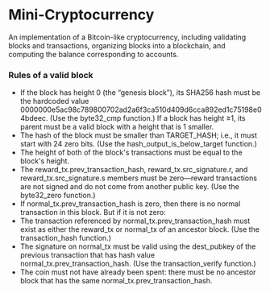 # Mini-Cryptocurrency
An implementation of a Bitcoin-like cryptocurrency, including validating blocks and transactions, organizing blocks into a blockchain, and computing the balance corresponding to accounts.
### Rules of a valid block
* If the block has height 0 (the “genesis block”), its SHA256 hash must be the hardcoded
value 0000000e5ac98c789800702ad2a6f3ca510d409d6cca892ed1c75198e04bdeec.
(Use the byte32_cmp function.) If a block has height ≥1, its parent must be a valid
block with a height that is 1 smaller.
* The hash of the block must be smaller than TARGET_HASH; i.e., it must start with 24 zero
bits. (Use the hash_output_is_below_target function.)
* The height of both of the block's transactions must be equal to the block's height.
* The reward_tx.prev_transaction_hash, reward_tx.src_signature.r, and
reward_tx.src_signature.s members must be zero—reward transactions are not
signed and do not come from another public key. (Use the byte32_zero function.)
* If normal_tx.prev_transaction_hash is zero, then there is no normal transaction
in this block. But if it is not zero:
* The transaction referenced by normal_tx.prev_transaction_hash must exist
as either the reward_tx or normal_tx of an ancestor block. (Use the
transaction_hash function.)
* The signature on normal_tx must be valid using the dest_pubkey of the previous
transaction that has hash value normal_tx.prev_transaction_hash. (Use the
transaction_verify function.)
* The coin must not have already been spent: there must be no ancestor block that
has the same normal_tx.prev_transaction_hash.
